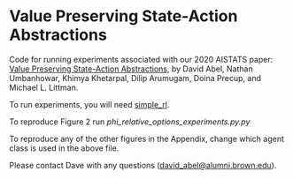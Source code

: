# Value Preserving State-Action Abstractions
Code for running experiments associated with our 2020 AISTATS paper: [Value Preserving State-Action Abstractions](https://david-abel.github.io/papers/aistat2020_vpsa.pdf), by David Abel, Nathan Umbanhowar, Khimya Khetarpal, Dilip Arumugam, Doina Precup, and Michael L. Littman.

To run experiments, you will need [simple_rl](https://github.com/david-abel/simple_rl).

To reproduce Figure 2 run _phi_relative_options_experiments.py.py_

To reproduce any of the other figures in the Appendix, change which agent class is used in the above file. 

Please contact Dave with any questions (david_abel@alumni.brown.edu).